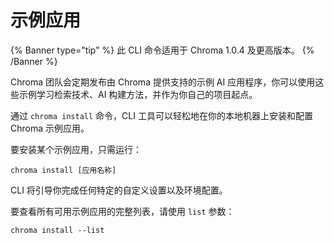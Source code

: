 # 示例应用

{% Banner type="tip" %}
此 CLI 命令适用于 Chroma 1.0.4 及更高版本。
{% /Banner %}

Chroma 团队会定期发布由 Chroma 提供支持的示例 AI 应用程序，你可以使用这些示例学习检索技术、AI 构建方法，并作为你自己的项目起点。

通过 `chroma install` 命令，CLI 工具可以轻松地在你的本地机器上安装和配置 Chroma 示例应用。

要安装某个示例应用，只需运行：

```terminal
chroma install [应用名称]
```

CLI 将引导你完成任何特定的自定义设置以及环境配置。

要查看所有可用示例应用的完整列表，请使用 `list` 参数：

```terminal
chroma install --list
```